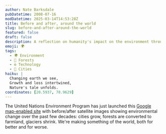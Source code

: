 ```yaml
---
author: Nate Barksdale
pubDatetime: 2008-07-16
modDatetime: 2025-03-14T14:53:28Z
title: Before and after, around the world
slug: before-and-after-around-the-world
featured: false
draft: false
description: A reflection on humanity's impact on the environment through changing landscapes over time.
emoji: 🌍
tags:
  - 🌍 Environment
  - 🌲 Forests
  - ⚙️ Technology
  - 🌆 Cities
haiku: |
  Changing earth we see,  
  Growth and loss intertwined,  
  Nature's tale unfolds.
coordinates: [20.5937, 78.9629]
---
```


The United Nations Environment Program has just launched this [Google map-enabled site](https://www.google.com/search?q=%22Google%20map-enabled%20site%22%20na.unep.net) with before/after satellite images showing environmental change over the past few decades: cities grow, forests are converted to farmland, glaciers shrink. We're making something of the world, both for better and for worse.
